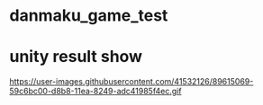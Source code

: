 # danmaku_game_test
# unity result show
https://user-images.githubusercontent.com/41532126/89615069-59c6bc00-d8b8-11ea-8249-adc41985f4ec.gif